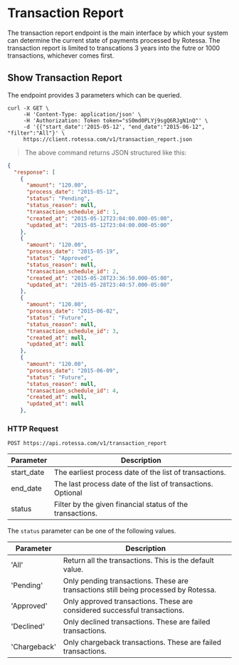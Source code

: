 # Transaction Report

The transaction report endpoint is the main interface by which your system can determine the current state of payments processed by Rotessa. The transaction report is limited to transcations 3 years into the futre or 1000 transactions, whichever comes first.

## Show Transaction Report
The endpoint provides 3 parameters which can be queried.


```shell
curl -X GET \
     -H 'Content-Type: application/json' \
     -H 'Authorization: Token token="sS0md0PLYj9sgQ6RJgN1nQ"' \
     -d '{{"start_date":'2015-05-12', "end_date":"2015-06-12", "filter":"All"}' \
     https://client.rotessa.com/v1/transaction_report.json
```

> The above command returns JSON structured like this:

```json
{
  "response": [
    {
      "amount": "120.00",
      "process_date": "2015-05-12",
      "status": "Pending",
      "status_reason": null,
      "transaction_schedule_id": 1,
      "created_at": "2015-05-12T23:04:00.000-05:00",
      "updated_at": "2015-05-12T23:04:00.000-05:00"
    },
    {
      "amount": "120.00",
      "process_date": "2015-05-19",
      "status": "Approved",
      "status_reason": null,
      "transaction_schedule_id": 2,
      "created_at": "2015-05-28T23:36:50.000-05:00",
      "updated_at": "2015-05-28T23:40:57.000-05:00"
    },
    {
      "amount": "120.00",
      "process_date": "2015-06-02",
      "status": "Future",
      "status_reason": null,
      "transaction_schedule_id": 3,
      "created_at": null,
      "updated_at": null
    },
    {
      "amount": "120.00",
      "process_date": "2015-06-09",
      "status": "Future",
      "status_reason": null,
      "transaction_schedule_id": 4,
      "created_at": null,
      "updated_at": null
    },

```


### HTTP Request

`POST https://api.rotessa.com/v1/transaction_report`


Parameter | Description
--------- | -------
start_date | The earliest process date of the list of transactions.
end_date | The last process date of the list of transactions. Optional
status | Filter by the given financial status of the transactions.

The `status` parameter can be one of the following values.

Parameter | Description
--------- | -------
'All' | Return all the transactions. This is the default value.
'Pending' | Only pending transactions. These are transactions still being processed by Rotessa.
'Approved' | Only approved transactions. These are considered successful transactions.
'Declined' | Only declined transactions. These are failed transactions.
'Chargeback' | Only chargeback transactions. These are failed transactions.


